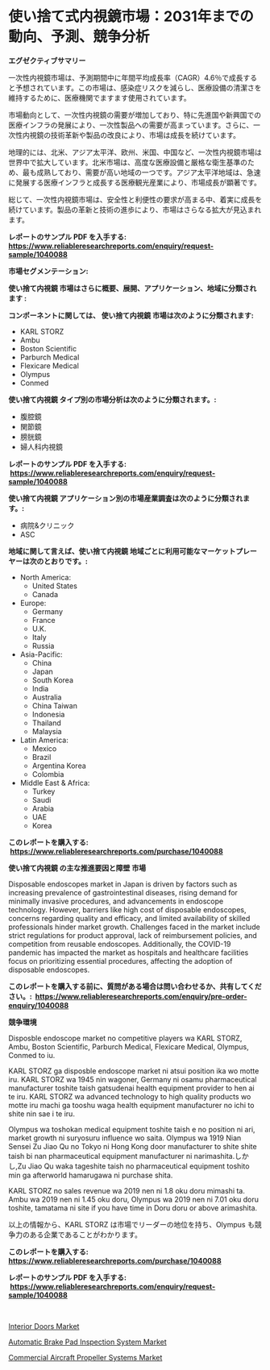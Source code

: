 <p><h1>使い捨て式内視鏡市場：2031年までの動向、予測、競争分析</h1></p><p><strong>エグゼクティブサマリー</strong></p>
<p><p>一次性内視鏡市場は、予測期間中に年間平均成長率（CAGR）4.6％で成長すると予想されています。この市場は、感染症リスクを減らし、医療設備の清潔さを維持するために、医療機関でますます使用されています。</p><p>市場動向として、一次性内視鏡の需要が増加しており、特に先進国や新興国での医療インフラの発展により、一次性製品への需要が高まっています。さらに、一次性内視鏡の技術革新や製品の改良により、市場は成長を続けています。</p><p>地理的には、北米、アジア太平洋、欧州、米国、中国など、一次性内視鏡市場は世界中で拡大しています。北米市場は、高度な医療設備と厳格な衛生基準のため、最も成熟しており、需要が高い地域の一つです。アジア太平洋地域は、急速に発展する医療インフラと成長する医療観光産業により、市場成長が顕著です。</p><p>総じて、一次性内視鏡市場は、安全性と利便性の要求が高まる中、着実に成長を続けています。製品の革新と技術の進歩により、市場はさらなる拡大が見込まれます。</p></p>
<p><strong>レポートのサンプル PDF を入手する: <a href="https://www.reliableresearchreports.com/enquiry/request-sample/1040088">https://www.reliableresearchreports.com/enquiry/request-sample/1040088</a></strong></p>
<p><strong>市場セグメンテーション:</strong></p>
<p><strong> 使い捨て内視鏡 市場はさらに概要、展開、アプリケーション、地域に分類されます :</strong></p>
<p><strong>コンポーネントに関しては、 使い捨て内視鏡 市場は次のように分類されます: &nbsp;</strong></p>
<p><ul><li>KARL STORZ</li><li>Ambu</li><li>Boston Scientific</li><li>Parburch Medical</li><li>Flexicare Medical</li><li>Olympus</li><li>Conmed</li></ul></p>
<p><strong> 使い捨て内視鏡 タイプ別の市場分析は次のように分類されます。:</strong></p>
<p><ul><li>腹腔鏡</li><li>関節鏡</li><li>膀胱鏡</li><li>婦人科内視鏡</li></ul></p>
<p><strong>レポートのサンプル PDF を入手する: &nbsp;<a href="https://www.reliableresearchreports.com/enquiry/request-sample/1040088">https://www.reliableresearchreports.com/enquiry/request-sample/1040088</a></strong></p>
<p><strong> 使い捨て内視鏡 アプリケーション別の市場産業調査は次のように分類されます。:</strong></p>
<p><ul><li>病院&クリニック</li><li>ASC</li></ul></p>
<p><strong>地域に関して言えば、使い捨て内視鏡 地域ごとに利用可能なマーケットプレーヤーは次のとおりです。:</strong></p>
<p><ul>
    <li>
        North America:
        <ul>
            <li>United States</li>
            <li>Canada</li>
        </ul>
    </li>
    <li>
        Europe:
        <ul>
            <li>Germany</li>
            <li>France</li>
            <li>U.K.</li>
            <li>Italy</li>
            <li>Russia</li>
        </ul>
    </li>
    <li>
        Asia-Pacific:
        <ul>
            <li>China</li>
            <li>Japan</li>
            <li>South Korea</li>
            <li>India</li>
            <li>Australia</li>
            <li>China Taiwan</li>
            <li>Indonesia</li>
            <li>Thailand</li>
            <li>Malaysia</li>
        </ul>
    </li>
    <li>
        Latin America:
        <ul>
            <li>Mexico</li>
            <li>Brazil</li>
            <li>Argentina Korea</li>
            <li>Colombia</li>
        </ul>
    </li>
    <li>
        Middle East & Africa:
        <ul>
            <li>Turkey</li>
            <li>Saudi</li>
            <li>Arabia</li>
            <li>UAE</li>
            <li>Korea</li>
        </ul>
    </li>
    </ul></p>
<p><strong>このレポートを購入する: &nbsp;<a href="https://www.reliableresearchreports.com/purchase/1040088">https://www.reliableresearchreports.com/purchase/1040088</a></strong></p>
<p><strong>使い捨て内視鏡 の主な推進要因と障壁 市場</strong></p>
<p><p>Disposable endoscopes market in Japan is driven by factors such as increasing prevalence of gastrointestinal diseases, rising demand for minimally invasive procedures, and advancements in endoscope technology. However, barriers like high cost of disposable endoscopes, concerns regarding quality and efficacy, and limited availability of skilled professionals hinder market growth. Challenges faced in the market include strict regulations for product approval, lack of reimbursement policies, and competition from reusable endoscopes. Additionally, the COVID-19 pandemic has impacted the market as hospitals and healthcare facilities focus on prioritizing essential procedures, affecting the adoption of disposable endoscopes.</p></p>
<p><strong>このレポートを購入する前に、質問がある場合は問い合わせるか、共有してください。:&nbsp; <a href="https://www.reliableresearchreports.com/enquiry/pre-order-enquiry/1040088">https://www.reliableresearchreports.com/enquiry/pre-order-enquiry/1040088</a></strong></p>
<p><strong>競争環境</strong></p>
<p><p>Disposble endoscope market no competitive players wa KARL STORZ, Ambu, Boston Scientific, Parburch Medical, Flexicare Medical, Olympus, Conmed to iu. </p><p>KARL STORZ ga disposble endoscope market ni atsui position ika wo motte iru. KARL STORZ wa 1945 nin wagoner, Germany ni osamu pharmaceutical manufacturer toshite taish gatsudenai health equipment provider to hen ai te iru. KARL STORZ wa advanced technology to high quality products wo motte iru machi ga tooshu waga health equipment manufacturer no ichi to shite nin sae i te iru. </p><p>Olympus wa toshokan medical equipment toshite taish e no position ni ari, market growth ni suryosuru influence wo saita. Olympus wa 1919 Nian Sensei Zu Jiao Qu no Tokyo ni Hong Kong door manufacturer to shite shite taish bi nan pharmaceutical equipment manufacturer ni narimashita.しかし,Zu Jiao Qu waka tageshite taish no pharmaceutical equipment toshito min ga afterworld hamarugawa ni purchase shita. </p><p>KARL STORZ no sales revenue wa 2019 nen ni 1.8 oku doru mimashi ta. Ambu wa 2019 nen ni 1.45 oku doru, Olympus wa 2019 nen ni 7.01 oku doru toshite, tamatama ni site if you have time in Doru doru or above arimashita.</p><p>以上の情報から、KARL STORZ は市場でリーダーの地位を持ち、Olympus も競争力のある企業であることがわかります。</p></p>
<p><strong>このレポートを購入する: &nbsp; <a href="https://www.reliableresearchreports.com/purchase/1040088">https://www.reliableresearchreports.com/purchase/1040088</a></strong></p>
<p><strong>レポートのサンプル PDF を入手する: &nbsp;<a href="https://www.reliableresearchreports.com/enquiry/request-sample/1040088">https://www.reliableresearchreports.com/enquiry/request-sample/1040088</a></strong><strong></strong></p>
<p>&nbsp;</p>
<p><p><a href="https://github.com/Sarissaschmalingtr6fz2739/Market-Research-Report-List-1/blob/main/interior-doors-market.md">Interior Doors Market</a></p><p><a href="https://five-trouble-98a.notion.site/Automatic-Brake-Pad-Inspection-System-Market-Research-Report-Provides-thorough-Industry-Overview-wh-51e9c8bc869a4072a3cb6de49810c3cb">Automatic Brake Pad Inspection System Market</a></p><p><a href="https://ivy-potential-64b.notion.site/Commercial-Aircraft-Propeller-Systems-Market-Research-Report-Unlocks-Analysis-on-the-Market-Financia-1351d8a0a1294495a06a6d76b7daa568">Commercial Aircraft Propeller Systems Market</a></p></p>